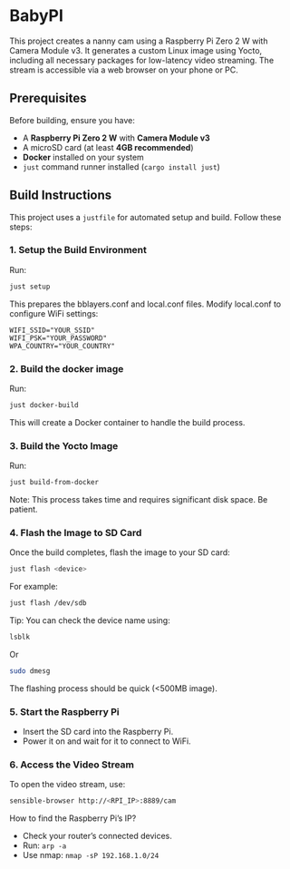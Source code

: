 # BabyPI
This project creates a nanny cam using a Raspberry Pi Zero 2 W with Camera Module v3. It generates a custom Linux image using Yocto, including all necessary packages for low-latency video streaming. The stream is accessible via a web browser on your phone or PC.

## Prerequisites
Before building, ensure you have:
- A **Raspberry Pi Zero 2 W** with **Camera Module v3**
- A microSD card (at least **4GB recommended**)
- **Docker** installed on your system
- `just` command runner installed (`cargo install just`)

## Build Instructions
This project uses a `justfile` for automated setup and build. Follow these steps:

### **1. Setup the Build Environment**
Run:
```sh
just setup
```
This prepares the bblayers.conf and local.conf files.
Modify local.conf to configure WiFi settings:
```
WIFI_SSID="YOUR_SSID"
WIFI_PSK="YOUR_PASSWORD"
WPA_COUNTRY="YOUR_COUNTRY"
```
### **2. Build the docker image**
Run:
```sh
just docker-build
```
This will create a Docker container to handle the build process.

### **3. Build the Yocto Image**
Run:
```sh
just build-from-docker
```
Note: This process takes time and requires significant disk space. Be patient.

### **4. Flash the Image to SD Card**
Once the build completes, flash the image to your SD card:
```sh
just flash <device>
```

For example:
```sh
just flash /dev/sdb
```
Tip: You can check the device name using:
```sh
lsblk
```
Or
```sh
sudo dmesg
```
The flashing process should be quick (<500MB image).

### **5. Start the Raspberry Pi**
* Insert the SD card into the Raspberry Pi.
* Power it on and wait for it to connect to WiFi.

### **6. Access the Video Stream**
To open the video stream, use:
```sh
sensible-browser http://<RPI_IP>:8889/cam
```

How to find the Raspberry Pi’s IP?
* Check your router’s connected devices.
* Run: `arp -a`
* Use nmap: `nmap -sP 192.168.1.0/24`
